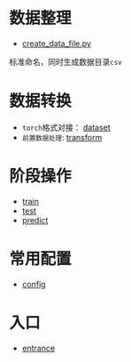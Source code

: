 # 数据整理
- [create_data_file.py](prepare/create_data_file.py)

标准命名，同时生成数据目录`csv`
# 数据转换
- `torch`格式对接： [dataset](entity/dataset.py)
- `前置数据处理`: [transform](config/trans.py)
# 阶段操作
- [train](ops/train.py)
- [test](ops/test.py)
- [predict](ops/predict.py)
# 常用配置
- [config](config/config.py)
# 入口
- [entrance](entrance/entrance.py)